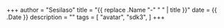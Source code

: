 +++
author = "Sesilaso"
title = "{{ replace .Name "-" " " | title }}"
date = {{ .Date }}
description = ""
tags = [
    "avatar",
    "sdk3",
]
+++
